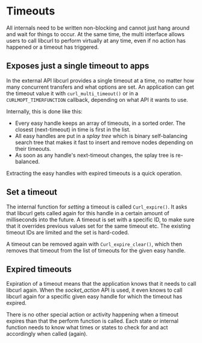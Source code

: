# Timeouts

All internals need to be written non-blocking and cannot just hang around and
wait for things to occur. At the same time, the multi interface allows users
to call libcurl to perform virtually at any time, even if no action has
happened or a timeout has triggered.

## Exposes just a single timeout to apps

In the external API libcurl provides a single timeout at a time, no matter how
many concurrent transfers and what options are set. An application can get the
timeout value it with `curl_multi_timeout()` or in a `CURLMOPT_TIMERFUNCTION`
callback, depending on what API it wants to use.

Internally, this is done like this:

- Every easy handle keeps an array of timeouts, in a sorted order. The closest
  (next-timeout) in time is first in the list.
- All easy handles are put in a *splay tree* which is binary self-balancing
  search tree that makes it fast to insert and remove nodes depending on their
  timeouts.
- As soon as any handle's next-timeout changes, the splay tree is re-balanced.

Extracting the easy handles with expired timeouts is a quick operation.

## Set a timeout

The internal function for *setting* a timeout is called `Curl_expire()`. It
asks that libcurl gets called again for this handle in a certain amount of
milliseconds into the future. A timeout is set with a specific ID, to make
sure that it overrides previous values set for the same timeout etc. The
existing timeout IDs are limited and the set is hard-coded.

A timeout can be removed again with `Curl_expire_clear()`, which then removes
that timeout from the list of timeouts for the given easy handle.

## Expired timeouts

Expiration of a timeout means that the application knows that it needs to call
libcurl again. When the *socket_action* API is used, it even knows to call
libcurl again for a specific given easy handle for which the timeout has
expired.

There is no other special action or activity happening when a timeout expires
than that the perform function is called. Each state or internal function
needs to know what times or states to check for and act accordingly when
called (again).
